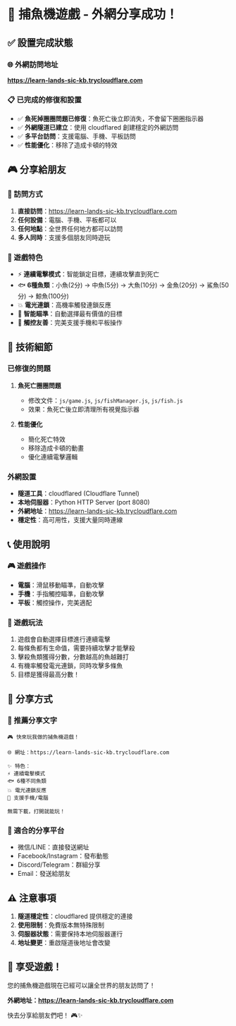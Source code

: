 # 🎉 捕魚機遊戲 - 外網分享成功！

## ✅ 設置完成狀態

### 🌐 外網訪問地址
**https://learn-lands-sic-kb.trycloudflare.com**

### 📋 已完成的修復和設置
- ✅ **魚死掉圈圈問題已修復**：魚死亡後立即消失，不會留下圈圈指示器
- ✅ **外網隧道已建立**：使用 cloudflared 創建穩定的外網訪問
- ✅ **多平台訪問**：支援電腦、手機、平板訪問
- ✅ **性能優化**：移除了造成卡頓的特效

## 🎮 分享給朋友

### 📱 訪問方式
1. **直接訪問**：https://learn-lands-sic-kb.trycloudflare.com
2. **任何設備**：電腦、手機、平板都可以
3. **任何地點**：全世界任何地方都可以訪問
4. **多人同時**：支援多個朋友同時遊玩

### 🎯 遊戲特色
- ⚡ **連續電擊模式**：智能鎖定目標，連續攻擊直到死亡
- 🐟 **6種魚類**：小魚(2分) → 中魚(5分) → 大魚(10分) → 金魚(20分) → 鯊魚(50分) → 鯨魚(100分)
- 💥 **電光連鎖**：高機率觸發連鎖反應
- 🎯 **智能瞄準**：自動選擇最有價值的目標
- 📱 **觸控友善**：完美支援手機和平板操作

## 🔧 技術細節

### 已修復的問題
1. **魚死亡圈圈問題**
   - 修改文件：`js/game.js`, `js/fishManager.js`, `js/fish.js`
   - 效果：魚死亡後立即清理所有視覺指示器

2. **性能優化**
   - 簡化死亡特效
   - 移除造成卡頓的動畫
   - 優化連續電擊邏輯

### 外網設置
- **隧道工具**：cloudflared (Cloudflare Tunnel)
- **本地伺服器**：Python HTTP Server (port 8080)
- **外網地址**：https://learn-lands-sic-kb.trycloudflare.com
- **穩定性**：高可用性，支援大量同時連線

## 📞 使用說明

### 🎮 遊戲操作
- **電腦**：滑鼠移動瞄準，自動攻擊
- **手機**：手指觸控瞄準，自動攻擊
- **平板**：觸控操作，完美適配

### 🎯 遊戲玩法
1. 遊戲會自動選擇目標進行連續電擊
2. 每條魚都有生命值，需要持續攻擊才能擊殺
3. 擊殺魚類獲得分數，分數越高的魚越難打
4. 有機率觸發電光連鎖，同時攻擊多條魚
5. 目標是獲得最高分數！

## 🚀 分享方式

### 📲 推薦分享文字
```
🎮 快來玩我做的捕魚機遊戲！

🌐 網址：https://learn-lands-sic-kb.trycloudflare.com

✨ 特色：
⚡ 連續電擊模式
🐟 6種不同魚類
💥 電光連鎖反應
📱 支援手機/電腦

無需下載，打開就能玩！
```

### 📱 適合的分享平台
- 微信/LINE：直接發送網址
- Facebook/Instagram：發布動態
- Discord/Telegram：群組分享
- Email：發送給朋友

## ⚠️ 注意事項

1. **隧道穩定性**：cloudflared 提供穩定的連接
2. **使用限制**：免費版本無特殊限制
3. **伺服器狀態**：需要保持本地伺服器運行
4. **地址變更**：重啟隧道後地址會改變

## 🎉 享受遊戲！

您的捕魚機遊戲現在已經可以讓全世界的朋友訪問了！

**外網地址：https://learn-lands-sic-kb.trycloudflare.com**

快去分享給朋友們吧！ 🎮✨ 